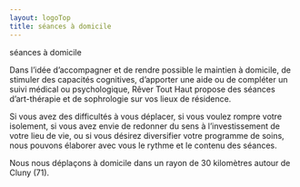 ```yaml
---
layout: logoTop
title: séances à domicile
---
```


<div class="Motto">séances à domicile</div>

<p class="intro-text">Dans l’idée d’accompagner et de rendre possible le maintien à domicile, de stimuler des capacités cognitives, d’apporter une aide ou de compléter un suivi médical ou psychologique, Rêver Tout Haut propose des séances d’art-thérapie et de sophrologie sur vos lieux de résidence.</p>

<p class="intro-text">Si vous avez des difficultés à vous déplacer, si vous voulez rompre votre isolement, si vous avez envie de redonner du sens à l’investissement de votre lieu de vie, ou si vous désirez diversifier votre programme de soins, nous pouvons élaborer avec vous le rythme et le contenu des séances.</p>

<p class="intro-text">Nous nous déplaçons à domicile dans un rayon de 30 kilomètres autour de Cluny (71).</p>
